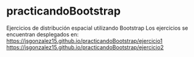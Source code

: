# practicandoBootstrap
Ejercicios de distribución espacial utilizando Bootstrap
Los ejercicios se encuentran desplegados en:
https://jsgonzalez15.github.io/practicandoBootstrap/ejercicio1
https://jsgonzalez15.github.io/practicandoBootstrap/ejercicio2

